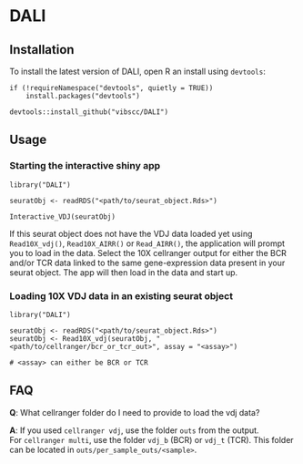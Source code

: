# DALI

## Installation
To install the latest version of DALI, open R an install using `devtools`:

```
if (!requireNamespace("devtools", quietly = TRUE))
    install.packages("devtools")

devtools::install_github("vibscc/DALI")
```

## Usage

### Starting the interactive shiny app
```
library("DALI")

seuratObj <- readRDS("<path/to/seurat_object.Rds>")

Interactive_VDJ(seuratObj)
```
If this seurat object does not have the VDJ data loaded yet using `Read10X_vdj()`, `Read10X_AIRR()` or `Read_AIRR()`, the application will prompt you to load in the data. Select the 10X cellranger output for either the BCR and/or TCR data linked to the same gene-expression data present in your seurat object. The app will then load in the data and start up.

### Loading 10X VDJ data in an existing seurat object
```
library("DALI")

seuratObj <- readRDS("<path/to/seurat_object.Rds>")
seuratObj <- Read10X_vdj(seuratObj, "<path/to/cellranger/bcr_or_tcr_out>", assay = "<assay>")

# <assay> can either be BCR or TCR
```

## FAQ

**Q**: What cellranger folder do I need to provide to load the vdj data?

**A**: If you used `cellranger vdj`, use the folder `outs` from the output. \
For `cellranger multi`, use the folder `vdj_b` (BCR) or `vdj_t` (TCR). This folder can be located in `outs/per_sample_outs/<sample>`.
